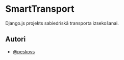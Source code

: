 # SmartTransport

Django.js projekts sabiedriskā transporta izsekošanai.


## Autori

- [@peskovs](https://www.github.com/peskovs)


